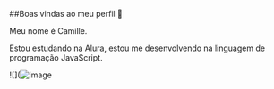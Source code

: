 ##Boas vindas ao meu perfil 🖤

Meu nome é Camille.

Estou estudando na Alura, estou me desenvolvendo na linguagem de programação JavaScript.




![](![image](https://github.com/user-attachments/assets/d3457bfe-c7d7-4fed-89fe-2125340fb6f3)
